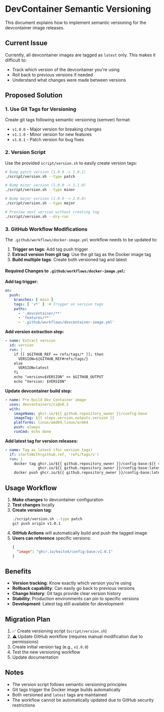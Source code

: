 # DevContainer Semantic Versioning

This document explains how to implement semantic versioning for the devcontainer image releases.

## Current Issue

Currently, all devcontainer images are tagged as `latest` only. This makes it difficult to:
- Track which version of the devcontainer you're using
- Roll back to previous versions if needed
- Understand what changes were made between versions

## Proposed Solution

### 1. Use Git Tags for Versioning

Create git tags following semantic versioning (semver) format:
- `v1.0.0` - Major version for breaking changes
- `v1.1.0` - Minor version for new features
- `v1.0.1` - Patch version for bug fixes

### 2. Version Script

Use the provided `script/version.sh` to easily create version tags:

```bash
# Bump patch version (1.0.0 -> 1.0.1)
./script/version.sh --type patch

# Bump minor version (1.0.0 -> 1.1.0)  
./script/version.sh --type minor

# Bump major version (1.0.0 -> 2.0.0)
./script/version.sh --type major

# Preview next version without creating tag
./script/version.sh --dry-run
```

### 3. GitHub Workflow Modifications

The `.github/workflows/docker-image.yml` workflow needs to be updated to:

1. **Trigger on tags**: Add tag push trigger
2. **Extract version from git tag**: Use the git tag as the Docker image tag
3. **Build multiple tags**: Create both versioned tag and latest

#### Required Changes to `.github/workflows/docker-image.yml`:

**Add tag trigger:**
```yaml
on:
  push:
    branches: [ main ]
    tags: [ 'v*' ]  # Trigger on version tags
    paths:
      - '.devcontainer/**'
      - 'features/**'
      - '.github/workflows/devcontainer-image.yml'
```

**Add version extraction step:**
```yaml
- name: Extract version
  id: version
  run: |
    if [[ $GITHUB_REF == refs/tags/* ]]; then
      VERSION=${GITHUB_REF#refs/tags/}
    else
      VERSION=latest
    fi
    echo "version=$VERSION" >> $GITHUB_OUTPUT
    echo "Version: $VERSION"
```

**Update devcontainer build step:**
```yaml
- name: Pre-build Dev Container image
  uses: devcontainers/ci@v0.3
  with:
    imageName: ghcr.io/${{ github.repository_owner }}/config-base
    imageTag: ${{ steps.version.outputs.version }}
    platforms: linux/amd64,linux/arm64
    push: always
    runCmd: echo done
```

**Add latest tag for version releases:**
```yaml
- name: Tag as latest (for version tags)
  if: startsWith(github.ref, 'refs/tags/v')
  run: |
    docker tag ghcr.io/${{ github.repository_owner }}/config-base:${{ steps.version.outputs.version }} \
               ghcr.io/${{ github.repository_owner }}/config-base:latest
    docker push ghcr.io/${{ github.repository_owner }}/config-base:latest
```

## Usage Workflow

1. **Make changes** to devcontainer configuration
2. **Test changes** locally
3. **Create version tag**:
   ```bash
   ./script/version.sh --type patch
   git push origin v1.0.1
   ```
4. **GitHub Actions** will automatically build and push the tagged image
5. **Users can reference** specific versions:
   ```json
   {
     "image": "ghcr.io/keito4/config-base:v1.0.1"
   }
   ```

## Benefits

- **Version tracking**: Know exactly which version you're using
- **Rollback capability**: Can easily go back to previous versions
- **Change history**: Git tags provide clear version history
- **Stability**: Production environments can pin to specific versions
- **Development**: Latest tag still available for development

## Migration Plan

1. ✅ Create versioning script (`script/version.sh`)
2. ⚠️ Update GitHub workflow (requires manual modification due to permissions)
3. Create initial version tag (e.g., `v1.0.0`)
4. Test the new versioning workflow
5. Update documentation

## Notes

- The version script follows semantic versioning principles
- Git tags trigger the Docker image builds automatically
- Both versioned and `latest` tags are maintained
- The workflow cannot be automatically updated due to GitHub security restrictions